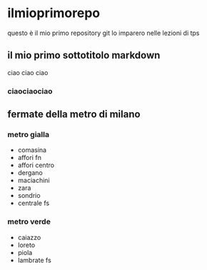 # ilmioprimorepo
questo è il mio primo repository git lo imparero nelle lezioni di tps
## il mio primo sottotitolo markdown
ciao ciao ciao
### ciaociaociao
## fermate della metro di milano
### metro gialla 
- comasina
- affori fn
- affori centro
- dergano
- maciachini
- zara
- sondrio
- centrale fs
### metro verde
- caiazzo
- loreto
- piola
- lambrate fs

